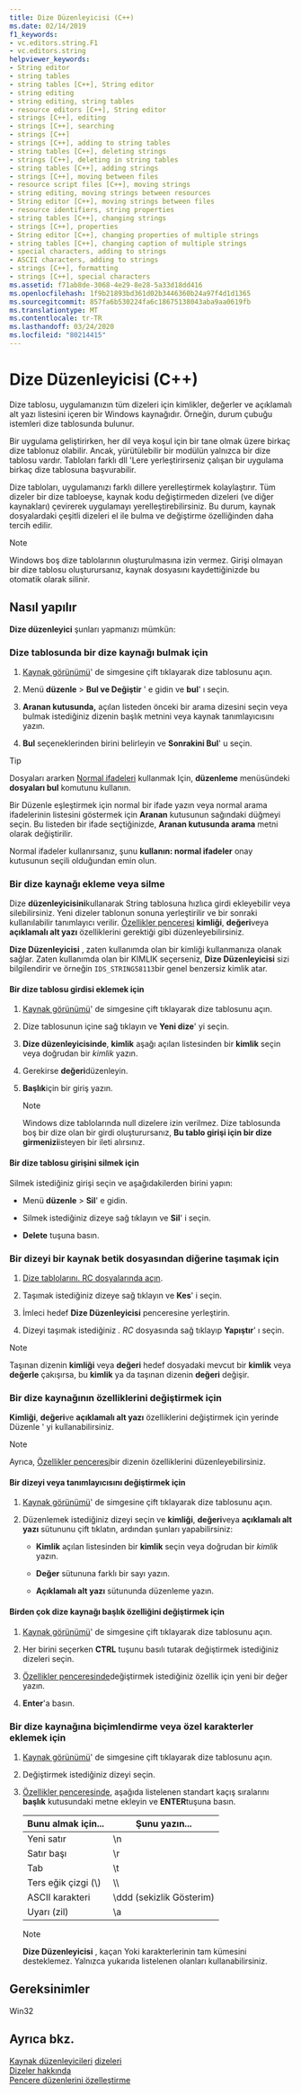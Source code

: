 ```yaml
---
title: Dize Düzenleyicisi (C++)
ms.date: 02/14/2019
f1_keywords:
- vc.editors.string.F1
- vc.editors.string
helpviewer_keywords:
- String editor
- string tables
- string tables [C++], String editor
- string editing
- string editing, string tables
- resource editors [C++], String editor
- strings [C++], editing
- strings [C++], searching
- strings [C++]
- strings [C++], adding to string tables
- string tables [C++], deleting strings
- strings [C++], deleting in string tables
- string tables [C++], adding strings
- strings [C++], moving between files
- resource script files [C++], moving strings
- string editing, moving strings between resources
- String editor [C++], moving strings between files
- resource identifiers, string properties
- string tables [C++], changing strings
- strings [C++], properties
- String editor [C++], changing properties of multiple strings
- string tables [C++], changing caption of multiple strings
- special characters, adding to strings
- ASCII characters, adding to strings
- strings [C++], formatting
- strings [C++], special characters
ms.assetid: f71ab8de-3068-4e29-8e28-5a33d18dd416
ms.openlocfilehash: 1f9b21893bd361d02b3446360b24a97f4d1d1365
ms.sourcegitcommit: 857fa6b530224fa6c18675138043aba9aa0619fb
ms.translationtype: MT
ms.contentlocale: tr-TR
ms.lasthandoff: 03/24/2020
ms.locfileid: "80214415"
---
```

# <a name="string-editor-c"></a>Dize Düzenleyicisi (C++)

Dize tablosu, uygulamanızın tüm dizeleri için kimlikler, değerler ve açıklamalı alt yazı listesini içeren bir Windows kaynağıdır. Örneğin, durum çubuğu istemleri dize tablosunda bulunur.

Bir uygulama geliştirirken, her dil veya koşul için bir tane olmak üzere birkaç dize tablonuz olabilir. Ancak, yürütülebilir bir modülün yalnızca bir dize tablosu vardır. Tabloları farklı dll 'Lere yerleştirirseniz çalışan bir uygulama birkaç dize tablosuna başvurabilir.

Dize tabloları, uygulamanızı farklı dillere yerelleştirmek kolaylaştırır. Tüm dizeler bir dize tabloeyse, kaynak kodu değiştirmeden dizeleri (ve diğer kaynakları) çevirerek uygulamayı yerelleştirebilirsiniz. Bu durum, kaynak dosyalardaki çeşitli dizeleri el ile bulma ve değiştirme özelliğinden daha tercih edilir.

> [!NOTE]
> Windows boş dize tablolarının oluşturulmasına izin vermez. Girişi olmayan bir dize tablosu oluşturursanız, kaynak dosyasını kaydettiğinizde bu otomatik olarak silinir.

## <a name="how-to"></a>Nasıl yapılır

**Dize düzenleyici** şunları yapmanızı mümkün:

### <a name="to-find-a-string-resource-in-the-string-table"></a>Dize tablosunda bir dize kaynağı bulmak için

1. [Kaynak görünümü](how-to-create-a-resource-script-file.md#create-resources)' de simgesine çift tıklayarak dize tablosunu açın.

1. Menü **düzenle** > **Bul ve Değiştir** ' e gidin ve **bul**' ı seçin.

1. **Aranan kutusunda,** açılan listeden önceki bir arama dizesini seçin veya bulmak istediğiniz dizenin başlık metnini veya kaynak tanımlayıcısını yazın.

1. **Bul** seçeneklerinden birini belirleyin ve **Sonrakini Bul**' u seçin.

> [!TIP]
> Dosyaları ararken [Normal ifadeleri](/visualstudio/ide/using-regular-expressions-in-visual-studio) kullanmak Için, **düzenleme** menüsündeki **dosyaları bul** komutunu kullanın.
>
> Bir Düzenle eşleştirmek için normal bir ifade yazın veya normal arama ifadelerinin listesini göstermek için **Aranan** kutusunun sağındaki düğmeyi seçin. Bu listeden bir ifade seçtiğinizde, **Aranan kutusunda arama** metni olarak değiştirilir.
>
> Normal ifadeler kullanırsanız, şunu **kullanın: normal ifadeler** onay kutusunun seçili olduğundan emin olun.

### <a name="to-add-or-delete-a-string-resource"></a>Bir dize kaynağı ekleme veya silme

Dize **düzenleyicisini**kullanarak String tablosuna hızlıca girdi ekleyebilir veya silebilirsiniz. Yeni dizeler tablonun sonuna yerleştirilir ve bir sonraki kullanılabilir tanımlayıcı verilir. [Özellikler penceresi](/visualstudio/ide/reference/properties-window) **kimliği**, **değeri**veya **açıklamalı alt yazı** özelliklerini gerektiği gibi düzenleyebilirsiniz.

**Dize Düzenleyicisi** , zaten kullanımda olan bir kimliği kullanmanıza olanak sağlar. Zaten kullanımda olan bir KIMLIK seçerseniz, **Dize Düzenleyicisi** sizi bilgilendirir ve örneğin `IDS_STRING58113`bir genel benzersiz kimlik atar.

#### <a name="to-add-a-string-table-entry"></a>Bir dize tablosu girdisi eklemek için

1. [Kaynak görünümü](how-to-create-a-resource-script-file.md#create-resources)' de simgesine çift tıklayarak dize tablosunu açın.

1. Dize tablosunun içine sağ tıklayın ve **Yeni dize**' yi seçin.

1. **Dize düzenleyicisinde**, **kimlik** aşağı açılan listesinden bir **kimlik** seçin veya doğrudan bir *kimlik* yazın.

1. Gerekirse **değeri**düzenleyin.

1. **Başlık**için bir giriş yazın.

   > [!NOTE]
   > Windows dize tablolarında null dizelere izin verilmez. Dize tablosunda boş bir dize olan bir girdi oluşturursanız, **Bu tablo girişi için bir dize girmenizi**isteyen bir ileti alırsınız.

#### <a name="to-delete-a-string-table-entry"></a>Bir dize tablosu girişini silmek için

Silmek istediğiniz girişi seçin ve aşağıdakilerden birini yapın:

- Menü **düzenle** > **Sil**' e gidin.

- Silmek istediğiniz dizeye sağ tıklayın ve **Sil**' i seçin.

- **Delete** tuşuna basın.

### <a name="to-move-a-string-from-one-resource-script-file-to-another"></a>Bir dizeyi bir kaynak betik dosyasından diğerine taşımak için

1. [Dize tablolarını. RC dosyalarında açın](../windows/how-to-create-a-resource-script-file.md).

1. Taşımak istediğiniz dizeye sağ tıklayın ve **Kes**' i seçin.

1. İmleci hedef **Dize Düzenleyicisi** penceresine yerleştirin.

1. Dizeyi taşımak istediğiniz *. RC* dosyasında sağ tıklayıp **Yapıştır**' ı seçin.

> [!NOTE]
> Taşınan dizenin **kimliği** veya **değeri** hedef dosyadaki mevcut bir **kimlik** veya **değerle** çakışırsa, bu **kimlik** ya da taşınan dizenin **değeri** değişir.

### <a name="to-change-the-properties-of-a-string-resource"></a>Bir dize kaynağının özelliklerini değiştirmek için

**Kimliği**, **değeri**ve **açıklamalı alt yazı** özelliklerini değiştirmek için yerinde Düzenle ' yi kullanabilirsiniz.

> [!NOTE]
>  Ayrıca, [Özellikler penceresi](/visualstudio/ide/reference/properties-window)bir dizenin özelliklerini düzenleyebilirsiniz.

#### <a name="to-change-a-string-or-its-identifier"></a>Bir dizeyi veya tanımlayıcısını değiştirmek için

1. [Kaynak görünümü](how-to-create-a-resource-script-file.md#create-resources)' de simgesine çift tıklayarak dize tablosunu açın.

1. Düzenlemek istediğiniz dizeyi seçin ve **kimliği**, **değeri**veya **açıklamalı alt yazı** sütununu çift tıklatın, ardından şunları yapabilirsiniz:

   - **Kimlik** açılan listesinden bir **kimlik** seçin veya doğrudan bir *kimlik* yazın.

   - **Değer** sütununa farklı bir sayı yazın.

   - **Açıklamalı alt yazı** sütununda düzenleme yazın.

#### <a name="to-change-the-caption-property-of-multiple-string-resources"></a>Birden çok dize kaynağı başlık özelliğini değiştirmek için

1. [Kaynak görünümü](how-to-create-a-resource-script-file.md#create-resources)' de simgesine çift tıklayarak dize tablosunu açın.

1. Her birini seçerken **CTRL** tuşunu basılı tutarak değiştirmek istediğiniz dizeleri seçin.

1. [Özellikler penceresinde](/visualstudio/ide/reference/properties-window)değiştirmek istediğiniz özellik için yeni bir değer yazın.

1. **Enter**'a basın.

### <a name="to-add-formatting-or-special-characters-to-a-string-resource"></a>Bir dize kaynağına biçimlendirme veya özel karakterler eklemek için

1. [Kaynak görünümü](how-to-create-a-resource-script-file.md#create-resources)' de simgesine çift tıklayarak dize tablosunu açın.

1. Değiştirmek istediğiniz dizeyi seçin.

1. [Özellikler penceresinde](/visualstudio/ide/reference/properties-window), aşağıda listelenen standart kaçış sıralarını **başlık** kutusundaki metne ekleyin ve **ENTER**tuşuna basın.

   |Bunu almak için...|Şunu yazın...|
   |-----------------|---------------|
   | Yeni satır | \\n |
   | Satır başı | \\r |
   | Tab | \\t |
   | Ters eğik çizgi (\\) | \\\\ |
   | ASCII karakteri | \\ddd (sekizlik Gösterim) |
   | Uyarı (zil) | \\a |

   > [!NOTE]
   > **Dize Düzenleyicisi** , kaçan Yoki karakterlerinin tam kümesini desteklemez. Yalnızca yukarıda listelenen olanları kullanabilirsiniz.

## <a name="requirements"></a>Gereksinimler

Win32

## <a name="see-also"></a>Ayrıca bkz.

[Kaynak düzenleyicileri](../windows/resource-editors.md)
[dizeleri](/windows/win32/menurc/strings)<br/>
[Dizeler hakkında](/windows/win32/menurc/about-strings)<br/>
[Pencere düzenlerini özelleştirme](/visualstudio/ide/customizing-window-layouts-in-visual-studio)
